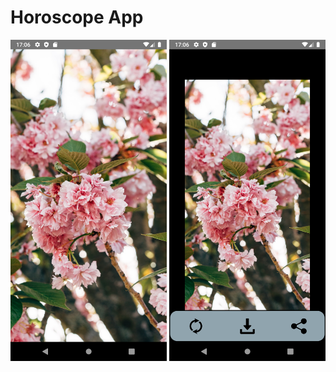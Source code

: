 # Horoscope App
<p align="center">
  <img src="https://github.com/ceydamehves/WallpaperApp/blob/master/assets/Screenshot_1588341991.png" width="250" alt="Photo">
  <img src="https://github.com/ceydamehves/WallpaperApp/blob/master/assets/Screenshot_1588341995.png" width="250" alt="Animated">
</p>
